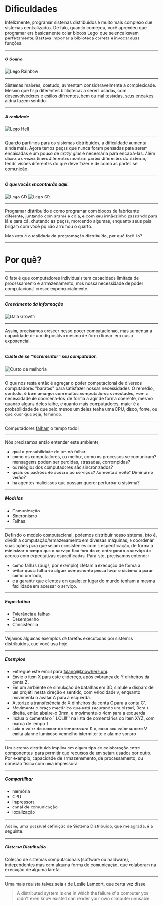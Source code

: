 # Dificuldades

Infelizmente, programar sistemas distribuídos é muito mais complexo que sistemas centralizados.
De fato, quando começou, você aprendeu que programar era basicamente colar blocos Lego, que se encaixavam perfeitamente.
Bastava importar a biblioteca correta e invocar suas funções.

---
##### O Sonho

![Lego Rainbow](./images/lego0.jpg)

---

Sistemas maiores, contudo, aumentam consideravelmente a complexidade.
Mesmo que haja diferentes bibliotecas a serem usadas, com desenvolvedores e estilos diferentes, bem ou mal testadas, seus encaixes aidna fazem sentido.

---
##### A realidade
![Lego Hell](images/lego3.jpg)

---

Quando partimos para os sistemas distribuídos, a dificuldade aumenta ainda mais.
Agora temos peças que nunca foram pensadas para serem encaixadas e um pouco de *crazy glue* é necessária para encaixá-las.
Além disso, às vezes times diferentes montam partes diferentes do sistema, tendo visões diferentes do que deve fazer e de como as partes se comunicão.

---
##### O que vocês encontrarão aqui.

![Lego SD](images/lego4.jpg)
![Lego SD](images/lego5.jpg)

----

Programar distribuído é como programar com blocos de fabricante diferente, juntando com arame e cola, e com seu irmãozinho passando para lá e para cá, chutando as peças, mordendo algumas, enquanto seus pais brigam com você pq não arrumou o quarto.

Mas esta é a realidade da programação distribuída, por quê fazê-lo?

---

# Por quê?

---

O fato é que computadores individuais tem capacidade limitada de processamento e armazenamento, mas nossa necessidade de poder computacional cresce exponencialmente.

---
##### Crescimento da informação

![Data Growth](images/datagrowth.jpg)

---

Assim, precisamos crescer nosso poder computacionao, mas aumentar a capacidade de um dispositivo mesmo de forma linear tem custo exponencial.

---
##### Custo de se "incrementar" seu computador.

![Custo de melhoria](images/exponential.jpg)

---

O que nos resta então é agregar o poder computacional de diversos computadores "baratos" para satisfazer nossas necessidades.
O remédio, contudo, é bem amargo: com muitos computadores conectados, vem a necessidade de coordená-los, de forma a agir de forma coerente, mesmo quando alguns deles falhe, e quanto mais computadores, maior é a probabilidade de que pelo menos um deles tenha uma CPU, disco, fonte, ou que quer que seja, falhando.

---

Computadores [falham](https://www.statista.com/statistics/430769/annual-failure-rates-of-servers/) o tempo todo!

---

Nós precisamos então entender este ambiente,
* qual a probabilidade de um nó falhar
* como os computadores, ou melhor, como os processos se comunicam? mensagems podem ser perdidas, atrasadas, corrompidas?
* os relógios dos computadores são sincronizados?
* quais os padrões de acesso ao serviços? Aumenta à noite? Diminui no verão?
* há agentes maliciosos que possam querer perturbar o sistema?

---
##### Modelos

* Comunicação
* Sincronismo
* Falhas

---

Definido o modelo computacional, podemos distribuir nosso sistema, isto é, dividir a computação/armazenamento em diversas máquinas, e coordenar suas ações para que sejam consistentes com a especificação, de forma a minimizar o tempo que o serviço fica fora do ar, entregando o serviço de acordo com expectativas especificadas. Para isto, precisamos entender 
* como falhas (bugs, por exemplo) afetam a execução de forma a 
* evitar que a falha de algum componente possa levar o sistema a parar como um todo,
* e a garantir que clientes em qualquer lugar do mundo tenham a mesma facilidade em acessar o serviço.

---
##### Expectativa

* Tolerância a falhas
* Desempenho
* Consistência

---

Vejamos algumas exemplos de tarefas executadas por sistemas distribuídos, que você usa hoje.

---
##### Exemplos

* Entregue este email para fulano@knowhere.uni.
* Envie o item X para este endereço, após cobrança de Y dinheiros da conta Z.
* Em um ambiente de simulação de batalhas em 3D, simule o disparo de um projétil nesta direção e sentido, com velocidade v, enquanto movimenta o avatar A para a esquerda.
* Autorize a transferência de X dinheiros da conta C para a conta C'.
* Movimente o braço mecânico que está segurando um bisturi, 3cm à direita, então abaixe-o 3mm, e movimente-o 4cm para a esquerda
* Inclua o comentário ``LOL!!!'' na lista de comentários do item XYZ, com marca de tempo T
* Leia o valor do sensor de temperatura S e, caso seu valor supere V, emita alarme luminoso vermelho intermitente e alarme sonoro

---

Um sistema distribuído implica em algum tipo de colaboração entre componentes, para permitir que recursos de um sejam usados por outro. Por exemplo, capacidade de armazenamento, de processamento, ou conexão física com uma impressora.

---
##### Compartilhar

* memória
* CPU
* impressora
* canal de comunicação
* localização

---

Assim, uma possível definição de Sistema Distribuído, que me agrada, é a seguinte.

---
##### Sistema Distribuído

Coleção de sistemas computacionais (software ou hardware), independentes mas com alguma forma de comunicação, que colaboram na execução de alguma tarefa.

---

Uma mais realista talvez seja a de Leslie Lamport, que certa vez disse

> A distributed system is one in which the failure of a computer you didn't even know existed can render your own computer unusable.
